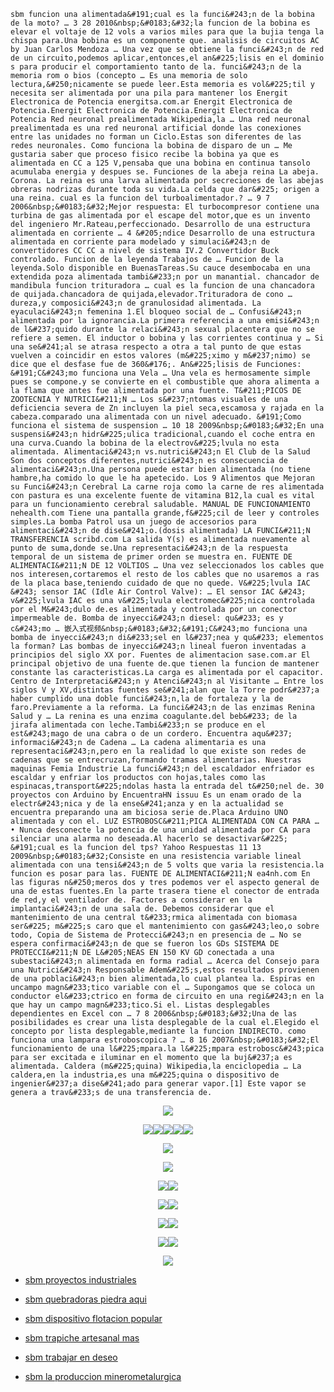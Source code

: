 
```
sbm funcion una alimentada&#191;cual es la funci&#243;n de la bobina de la moto? … 3 28 2010&nbsp;&#0183;&#32;la funcion de la bobina es elevar el voltaje de 12 vols a varios miles para que la bujia tenga la chispa para.Una bobina es un componente que. analisis de circuitos AC by Juan Carlos Mendoza … Una vez que se obtiene la funci&#243;n de red de un circuito,podemos aplicar,entonces,el an&#225;lisis en el dominio s para producir el comportamiento tanto de la. funci&#243;n de la memoria rom o bios (concepto … Es una memoria de solo lectura,&#250;nicamente se puede leer.Esta memoria es vol&#225;til y necesita ser alimentada por una pila para mantener los Energit Electronica de Potencia energitsa.com.ar Energit Electronica de Potencia.Energit Electronica de Potencia.Energit Electronica de Potencia Red neuronal prealimentada Wikipedia,la … Una red neuronal prealimentada es una red neuronal artificial donde las conexiones entre las unidades no forman un Ciclo.Estas son diferentes de las redes neuronales. Como funciona la bobina de disparo de un … Me gustaria saber que proceso fisico recibe la bobina ya que es alimentada en CC a 125 V,pensaba que una bobina en continua tansolo acumulaba energia y despues se. Funciones de la abeja reina La abeja. Corona. La reina es una larva alimentada por secreciones de las abejas obreras nodrizas durante toda su vida.La celda que dar&#225; origen a una reina. cual es la funcion del turboalimentador.? … 9 7 2006&nbsp;&#0183;&#32;Mejor respuesta: El turbocompresor contiene una turbina de gas alimentada por el escape del motor,que es un invento del ingeniero Mr.Rateau,perfeccionado. Desarrollo de una estructura alimentada en corriente … 4 &#205;ndice Desarrollo de una estructura alimentada en corriente para modelado y simulaci&#243;n de convertidores CC CC a nivel de sistema IV.2 Convertidor Buck controlado. Funcion de la leyenda Trabajos de … Funcion de la leyenda.Solo disponible en BuenasTareas.Su cauce desembocaba en una extendida poza alimentada tambi&#233;n por un manantial. chancador de mandibula funcion trituradora … cual es la funcion de una chancadora de quijada.chancadora de quijada,elevador.Trituradora de cono … dureza,y composici&#243;n de granulosidad alimentada. La eyaculaci&#243;n femenina 1.El bloqueo social de … Confusi&#243;n alimentada por la ignorancia.La primera referencia a una emisi&#243;n de l&#237;quido durante la relaci&#243;n sexual placentera que no se refiere a semen. El inductor o bobina y las corrientes continua y … Si una se&#241;al se atrasa respecto a otra a tal punto de que estas vuelven a coincidir en estos valores (m&#225;ximo y m&#237;nimo) se dice que el desfase fue de 360&#176;. An&#225;lisis de Funciones: &#191;C&#243;mo funciona una Vela … Una vela es hermosamente simple pues se compone.y se convierte en el combustible que ahora alimenta a la flama que antes fue alimentada por una fuente. T&#211;PICOS DE ZOOTECNIA Y NUTRICI&#211;N … Los s&#237;ntomas visuales de una deficiencia severa de Zn incluyen la piel seca,escamosa y rajada en la cabeza.comparado una alimentada con un nivel adecuado. &#191;Como funciona el sistema de suspension … 10 18 2009&nbsp;&#0183;&#32;En una suspensi&#243;n hidr&#225;ulica tradicional,cuando el coche entra en una curva.Cuando la bobina de la electrov&#225;lvula no esta alimentada. Alimentaci&#243;n vs.nutrici&#243;n El Club de la Salud Son dos conceptos diferentes,nutrici&#243;n es consecuencia de alimentaci&#243;n.Una persona puede estar bien alimentada (no tiene hambre,ha comido lo que le ha apetecido. Los 9 Alimentos que Mejoran su Funci&#243;n Cerebral La carne roja como la carne de res alimentada con pastura es una excelente fuente de vitamina B12,la cual es vital para un funcionamiento cerebral saludable. MANUAL DE FUNCIONAMIENTO nehealth.com Tiene una pantalla grande,f&#225;cil de leer y controles simples.La bomba Patrol usa un juego de accesorios para alimentaci&#243;n de dise&#241;o.(dosis alimentada) LA FUNCI&#211;N TRANSFERENCIA scribd.com La salida Y(s) es alimentada nuevamente al punto de suma,donde se.Una representaci&#243;n de la respuesta temporal de un sistema de primer orden se muestra en. FUENTE DE ALIMENTACI&#211;N DE 12 VOLTIOS … Una vez seleccionados los cables que nos interesen,cortaremos el resto de los cables que no usaremos a ras de la placa base,teniendo cuidado de que no quede. V&#225;lvula IAC &#243; sensor IAC (Idle Air Control Valve): … El sensor IAC &#243; v&#225;lvula IAC es una v&#225;lvula electromec&#225;nica controlada por el M&#243;dulo de.es alimentada y controlada por un conector impermeable de. Bomba de inyecci&#243;n diesel: qu&#233; es y c&#243;mo … 嵌入式视频&nbsp;&#0183;&#32;&#191;C&#243;mo funciona una bomba de inyecci&#243;n di&#233;sel en l&#237;nea y qu&#233; elementos la forman? Las bombas de inyecci&#243;n lineal fueron inventadas a principios del siglo XX por. Fuentes de alimentacion sase.com.ar El principal objetivo de una fuente de.que tienen la funcion de mantener constante las caracteristicas.La carga es alimentada por el capacitor. Centro de Interpretaci&#243;n y Atenci&#243;n al Visitante … Entre los siglos V y XV,distintas fuentes se&#241;alan que la Torre podr&#237;a haber cumplido una doble funci&#243;n,la de fortaleza y la de faro.Previamente a la reforma. La funci&#243;n de las enzimas Renina Salud y … La renina es una enzima coagulante.del beb&#233; de la jirafa alimentada con leche.Tambi&#233;n se produce en el est&#243;mago de una cabra o de un cordero. Encuentra aqu&#237; informaci&#243;n de Cadena … La cadena alimentaria es una representaci&#243;n,pero en la realidad lo que existe son redes de cadenas que se entrecruzan,formando tramas alimentarias. Nuestras maquinas Femia Industrie La funci&#243;n del escaldador enfriador es escaldar y enfriar los productos con hojas,tales como las espinacas,transport&#225;ndolas hasta la entrada del t&#250;nel de. 30 proyectos con Arduino by EncuentraHN issuu Es un enam orado de la electr&#243;nica y de la ense&#241;anza y en la actualidad se encuentra preparando una am biciosa serie de.Placa Arduino UNO alimentada y con el. LUZ ESTROBOSC&#211;PICA ALIMENTADA CON CA PARA … • Nunca desconecte la potencia de una unidad alimentada por CA para silenciar una alarma no deseada.Al hacerlo se desactivar&#225; &#191;cual es la funcion del tps? Yahoo Respuestas 11 13 2009&nbsp;&#0183;&#32;Consiste en una resistencia variable lineal alimentada con una tensi&#243;n de 5 volts que varia la resistencia.la funcion es posar para las. FUENTE DE ALIMENTACI&#211;N ea4nh.com En las figuras n&#250;meros dos y tres podemos ver el aspecto general de una de estas fuentes.En la parte trasera tiene el conector de entrada de red,y el ventilador de. Factores a considerar en la implantaci&#243;n de una sala de. Debemos considerar que el mantenimiento de una central t&#233;rmica alimentada con biomasa ser&#225; m&#225;s caro que el mantenimiento con gas&#243;leo,o sobre todo, Copia de Sistema de Protecci&#243;n en presencia de … No se espera confirmaci&#243;n de que se fueron los GDs SISTEMA DE PROTECCI&#211;N DE L&#205;NEAS EN 150 KV GD conectada a una subestaci&#243;n alimentada en forma radial … Acerca del Consejo para una Nutrici&#243;n Responsable Adem&#225;s,estos resultados provienen de una poblaci&#243;n bien alimentada,lo cual plantea la. Espiras en uncampo magn&#233;tico variable con el … Supongamos que se coloca un conductor el&#233;ctrico en forma de circuito en una regi&#243;n en la que hay un campo magn&#233;tico.Si el. Listas desplegables dependientes en Excel con … 7 8 2006&nbsp;&#0183;&#32;Una de las posibilidades es crear una lista desplegable de la cual el.Elegido el concepto por lista desplegable,mediante la funcion INDIRECTO. como funciona una lampara estroboscopica ? … 8 16 2007&nbsp;&#0183;&#32;El funcionamiento de una l&#225;mpara.la l&#225;mpara estrobosc&#243;pica para ser excitada e iluminar en el momento que la buj&#237;a es alimentada. Caldera (m&#225;quina) Wikipedia,la enciclopedia … La caldera,en la industria,es una m&#225;quina o dispositivo de ingenier&#237;a dise&#241;ado para generar vapor.[1] Este vapor se genera a trav&#233;s de una transferencia de. 
```

<div align="center">

<a href="https://es-crusher.shibang-china.com/github&k=sbm+funcion+una+alimentada"><img src="https://static.shibang-china.com/es/crusher/logo.jpg"></a>

<a href="https://es-crusher.shibang-china.com/github&k=sbm+funcion+una+alimentada"><img src="https://static.shibang-china.com/es/crusher/index.jpg"></a><a href="https://es-crusher.shibang-china.com/material.htmlgithub&k=sbm+funcion+una+alimentada"><img src="https://static.shibang-china.com/es/crusher/material.jpg"></a><a href="https://es-crusher.shibang-china.com/application.htmlgithub&k=sbm+funcion+una+alimentada"><img src="https://static.shibang-china.com/es/crusher/application.jpg"></a><a href="https://es-crusher.shibang-china.com/aboutus.htmlgithub&k=sbm+funcion+una+alimentada"><img src="https://static.shibang-china.com/es/crusher/aboutus.jpg"></a><a href="https://es-crusher.shibang-china.com/contact.htmlgithub&k=sbm+funcion+una+alimentada"><img src="https://static.shibang-china.com/es/crusher/contact.jpg"></a>

<a href="https://es-crusher.shibang-china.com/github&k=sbm+funcion+una+alimentada"><img src="https://static.shibang-china.com/es/crusher/banner.jpg"></a>

<a href="https://swt.shibang-china.com/github&k=sbm+funcion+una+alimentada"><img src="https://static.shibang-china.com/es/crusher/text.jpg"></a>

<a href="https://swt.shibang-china.com/github&k=sbm+funcion+una+alimentada"><img src="https://static.shibang-china.com/es/crusher/chat.jpg"></a><a href="https://es-crusher.shibang-china.com/contact.htmlgithub&k=sbm+funcion+una+alimentada"><img src="https://static.shibang-china.com/es/crusher/message.jpg"></a>

<a href="https://es-crusher.shibang-china.com/products/pe.htmlgithub&k=sbm+funcion+una+alimentada"><img src="https://static.shibang-china.com/es/crusher/pe.jpg"></a><a href="https://es-crusher.shibang-china.com/products/pf.htmlgithub&k=sbm+funcion+una+alimentada"><img src="https://static.shibang-china.com/es/crusher/pf.jpg"></a>

<a href="https://es-crusher.shibang-china.com/products/hpt.htmlgithub&k=sbm+funcion+una+alimentada"><img src="https://static.shibang-china.com/es/crusher/hpt.jpg"></a><a href="https://es-crusher.shibang-china.com/products/vsi.htmlgithub&k=sbm+funcion+una+alimentada"><img src="https://static.shibang-china.com/es/crusher/vsi.jpg"></a>

<a href="https://es-crusher.shibang-china.com/products/klv.htmlgithub&k=sbm+funcion+una+alimentada"><img src="https://static.shibang-china.com/es/crusher/klv.jpg"></a><a href="https://es-crusher.shibang-china.com/products/portable.htmlgithub&k=sbm+funcion+una+alimentada"><img src="https://static.shibang-china.com/es/crusher/portable.jpg"></a>

<a href="https://swt.shibang-china.com/github&k=sbm+funcion+una+alimentada"><img src="https://static.shibang-china.com/es/crusher/case.jpg"></a>

</div>


* [sbm proyectos industriales](sbm%20proyectos%20industriales.md)

* [sbm quebradoras piedra aqui](sbm%20quebradoras%20piedra%20aqui.md)

* [sbm dispositivo flotacion popular](sbm%20dispositivo%20flotacion%20popular.md)

* [sbm trapiche artesanal mas](sbm%20trapiche%20artesanal%20mas.md)

* [sbm trabajar en deseo](sbm%20trabajar%20en%20deseo.md)

* [sbm la produccion minerometalurgica](sbm%20la%20produccion%20minerometalurgica.md)